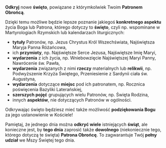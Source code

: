 **Odkryj** nowe **święto**, powiązane z którymkolwiek Twoim **Patronem Obrońcą**.

Dzięki temu możliwe będzie lepsze poznanie jakiegoś **konkretnego aspektu** życia Boga lub Patrona, którego dotyczy to **święto**, czyli np. wspominane w Martyrologiach Rzymskich lub kalendarzach liturgicznych:
- **tytuły** Patronów, np. Jezus Chrystus Król Wszechświata, Najświętsza Maryja Panna Różańcowa,
- ich **przymioty**, np. Najświętsze Serce Jezusa, Najświętsze Imię Maryi,
- **wydarzenia** z ich życia, np. Wniebowzięcie Najświętszej Maryi Panny, Nawrócenie św. Pawła,
- **wydarzenia** związanych z nimi **rzeczy** materialnych lub **relikwii**, np. Podwyższenie Krzyża Świętego, Przeniesienie z Sardynii ciała św. Augustyna,
- **wydarzenia** dotyczące **miejsc** pod ich patronatem, np. Rocznica poświęcenia Bazyliki Laterańskiej,
- **szerszych pojęć** grupujących wielu Patronów, np. Święta Rodzina,
- innych **aspektów**, nie dotyczących Patronów w ogólności.

Odkrywając święto będziesz mieć także możliwość **podziękowania Bogu** za jego ustanowienie w Kościele!

Pamiętaj, że jednego dnia można **odkryć wiele** istniejących **świąt**, ale konieczne jest, by **tego dnia** zaprosić także **dowolnego** (niekoniecznie tego, którego dotyczą te święta) **Patrona Obrońcę**. To zagwarantuje Twój **pełny udział** we Mszy Świętej tego dnia.
